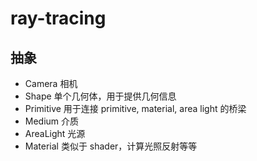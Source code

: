 # ray-tracing

## 抽象

- Camera 相机
- Shape 单个几何体，用于提供几何信息
- Primitive 用于连接 primitive, material, area light 的桥梁
- Medium 介质
- AreaLight 光源
- Material 类似于 shader，计算光照反射等等